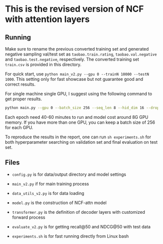 # This is the revised version of NCF with attention layers

## Running
Make sure to rename the previous converted training set and generated negative sampling val/test set as `taobao.train.rating`, `taobao.val.negative` and `taobao.test.negative`, respectively. The converted training set `train.csv` is provided in this directory.

For quick start, use `python main_v2.py --gpu 0 --trainN 10000 --testN 1000`. This setting only for fast showcase but not guarantee good and correct results.

For single machine single GPU, I suggest using the following command to get proper results. 
```bash
python main.py --gpu 0 --batch_size 256 --seq_len 8 --hid_dim 16 --dropout 0.5 --lr 0.0001 --epochs 20
```

Each epoch need 40-60 minutes to run and model cost around 8G GPU memory. If you have more than one GPU, you can keep a batch size of 256 for each GPU.

To reproduce the results in the report, one can run `sh experiments.sh` for both hyperparameter searching on validation set and final evaluation on test set.

## Files
* `config.py` is for data/output directory and model settings

* `main_v2.py` if for main training process

* `data_utils_v2.py` is for data loading

* `model.py` is the construction of NCF-attn model

* `transformer.py` is the definition of decoder layers with customized forward process

* `evaluate_v2.py` is for getting recall@50 and NDCG@50 with test data

* `experiments.sh` is for fast running directly from Linux bash
